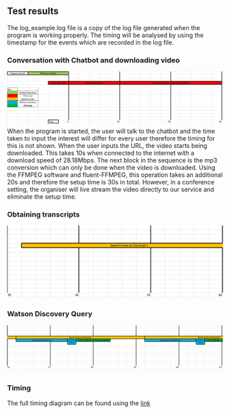 ## Test results
The log_example.log file is a copy of the log file generated when the program is working properly. The timing will be analysed by using the timestamp for the events which are recorded in the log file.

### Conversation with Chatbot and downloading video
![Alt Text](https://github.com/skrish30/hexology-demo/blob/master/GIF/timeline1.png)
When the program is started, the user will talk to the chatbot and the time taken to input the interest will differ for every user therefore the timing for this is not shown. When the user inputs the URL, the video starts being downloaded. This takes 10s when connected to the internet with a download speed of 28.18Mbps. The next block in the sequence is the mp3 conversion which can only be done when the video is downloaded. Using the FFMPEG software and fluent-FFMPEG, this operation takes an additional 20s and therefore the setup time is 30s in total. However, in a conference setting, the organiser will live stream the video directly to our service and eliminate the setup time.

### Obtaining transcripts
![Alt Text](https://github.com/skrish30/hexology-demo/blob/master/GIF/timeline2.png)

### Watson Discovery Query
![Alt Text](https://github.com/skrish30/hexology-demo/blob/master/GIF/timeline3.png)

### Timing
The full timing diagram can be found using the [link](https://imperiallondon-my.sharepoint.com/:x:/g/personal/sk4316_ic_ac_uk/EfBzSnHvMPhOgD1cJNdGgYABG5-2dF3oIwTmVxznjJ9MAA?e=oLmkd2)

